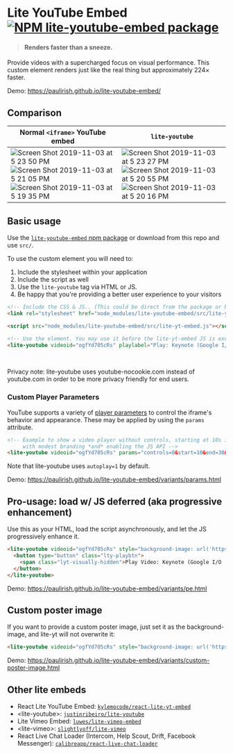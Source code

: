 # Lite YouTube Embed [![NPM lite-youtube-embed package](https://img.shields.io/npm/v/lite-youtube-embed.svg)](https://npmjs.org/package/lite-youtube-embed)

> #### Renders faster than a sneeze.

Provide videos with a supercharged focus on visual performance.
This custom element renders just like the real thing but approximately 224× faster.

Demo: https://paulirish.github.io/lite-youtube-embed/

## Comparison

| Normal `<iframe>` YouTube embed |  `lite-youtube` |
|---|---|
|  ![Screen Shot 2019-11-03 at 5 23 50 PM](https://user-images.githubusercontent.com/39191/68095560-5c930d00-fe5f-11e9-8104-e73e77a21287.png)   ![Screen Shot 2019-11-03 at 5 21 05 PM](https://user-images.githubusercontent.com/39191/68095562-5d2ba380-fe5f-11e9-8b5f-18f451b0716d.png)  ![Screen Shot 2019-11-03 at 5 19 35 PM](https://user-images.githubusercontent.com/39191/68095565-5d2ba380-fe5f-11e9-835d-85d37df71f52.png)  | ![Screen Shot 2019-11-03 at 5 23 27 PM](https://user-images.githubusercontent.com/39191/68095561-5d2ba380-fe5f-11e9-9393-e2206a64c8bf.png) ![Screen Shot 2019-11-03 at 5 20 55 PM](https://user-images.githubusercontent.com/39191/68095563-5d2ba380-fe5f-11e9-8f9a-f5c4a774cd56.png)  ![Screen Shot 2019-11-03 at 5 20 16 PM](https://user-images.githubusercontent.com/39191/68095564-5d2ba380-fe5f-11e9-908f-7e12eab8b2ad.png) |

## Basic usage

Use the [`lite-youtube-embed` npm package](https://www.npmjs.com/package/lite-youtube-embed) or download from this repo and use `src/`.

To use the custom element you will need to:

1. Include the stylesheet within your application
1. Include the script as well
1. Use the `lite-youtube` tag via HTML or JS.
1. Be happy that you're providing a better user experience to your visitors

```html
<!-- Include the CSS & JS.. (This could be direct from the package or bundled) -->
<link rel="stylesheet" href="node_modules/lite-youtube-embed/src/lite-yt-embed.css" />

<script src="node_modules/lite-youtube-embed/src/lite-yt-embed.js"></script>

<!-- Use the element. You may use it before the lite-yt-embed JS is executed. -->
<lite-youtube videoid="ogfYd705cRs" playlabel="Play: Keynote (Google I/O '18)"></lite-youtube>
```

<br>

Privacy note: lite-youtube uses youtube-nocookie.com instead of youtube.com in order
to be more privacy friendly for end users.

### Custom Player Parameters

YouTube supports a variety of [player parameters](https://developers.google.com/youtube/player_parameters#Parameters) to control the iframe's behavior and appearance.
These may be applied by using the `params` attribute.

```html
<!-- Example to show a video player without controls, starting at 10s in, ending at 20s,
     with modest branding *and* enabling the JS API -->
<lite-youtube videoid="ogfYd705cRs" params="controls=0&start=10&end=30&modestbranding=2&rel=0&enablejsapi=1"></lite-youtube>
```

Note that lite-youtube uses `autoplay=1` by default.

Demo: https://paulirish.github.io/lite-youtube-embed/variants/params.html

## Pro-usage: load w/ JS deferred (aka progressive enhancement)

Use this as your HTML, load the script asynchronously, and let the JS progressively enhance it.

```html
<lite-youtube videoid="ogfYd705cRs" style="background-image: url('https://i.ytimg.com/vi/ogfYd705cRs/hqdefault.jpg');">
  <button type="button" class="lty-playbtn">
    <span class="lyt-visually-hidden">Play Video: Keynote (Google I/O '18)</span>
  </button>
</lite-youtube>
```

Demo: https://paulirish.github.io/lite-youtube-embed/variants/pe.html

## Custom poster image

If you want to provide a custom poster image, just set it as the background-image, and lite-yt will not overwrite it:
```html
<lite-youtube videoid="ogfYd705cRs" style="background-image: url('https://i.ytimg.com/vi/ogfYd705cRs/hqdefault.jpg');"></lite-youtube>
```

Demo: https://paulirish.github.io/lite-youtube-embed/variants/custom-poster-image.html

## Other lite embeds

- React Lite YouTube Embed: [`kylemocode/react-lite-yt-embed`](https://github.com/kylemocode/react-lite-yt-embed)
- &lt;lite-youtube&gt;: [`justinribeiro/lite-youtube`](https://github.com/justinribeiro/lite-youtube)
- Lite Vimeo Embed: [`luwes/lite-vimeo-embed`](https://github.com/luwes/lite-vimeo-embed)
- &lt;lite-vimeo&gt;: [`slightlyoff/lite-vimeo`](https://github.com/slightlyoff/lite-vimeo)
- React Live Chat Loader (Intercom, Help Scout, Drift, Facebook Messenger): [`calibreapp/react-live-chat-loader`](https://github.com/calibreapp/react-live-chat-loader)

